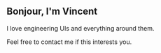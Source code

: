 ## Bonjour, I'm Vincent

I love engineering UIs and everything around them.

Feel free to contact me if this interests you.

